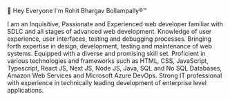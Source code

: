 👋 Hey Everyone I'm Rohit Bhargav Bollampally®™

I am an Inquisitive, Passionate and Experienced web developer familiar with SDLC and all stages of advanced web development. Knowledge of user experience, user interfaces, testing and debugging processes. Bringing forth expertise in design, development, testing and maintenance of web systems. Equipped with a diverse and promising skill set. Proficient in various technologies and frameworks such as HTML, CSS, JavaScript, Typescript, React JS, Next JS, Node JS, Java, SQL and No SQL Databases, Amazon Web Services and Microsoft Azure DevOps. Strong IT professional with experience in technically leading development of enterprise level applications.

<!--
**bollampallyrohit/bollampallyrohit** is a ✨ _special_ ✨ repository because its `README.md` (this file) appears on your GitHub profile.

Here are some ideas to get you started:

- 🔭 I’m currently working on ...
- 🌱 I’m currently learning ...
- 👯 I’m looking to collaborate on ...
- 🤔 I’m looking for help with ...
- 💬 Ask me about ...
- 📫 How to reach me: ...
- 😄 Pronouns: ...
- ⚡ Fun fact: ...
-->
